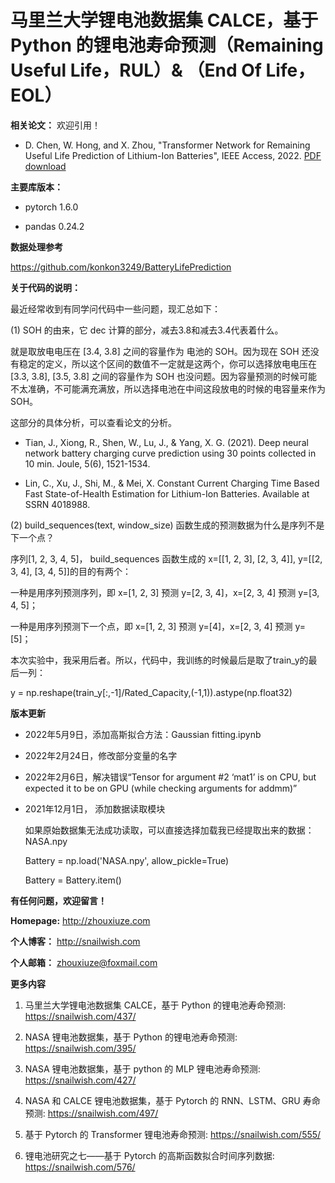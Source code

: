 # 马里兰大学锂电池数据集 CALCE，基于 Python 的锂电池寿命预测（Remaining Useful Life，RUL）& （End Of Life，EOL）

**相关论文：** 欢迎引用！

- D. Chen, W. Hong, and X. Zhou, "Transformer Network for Remaining Useful Life Prediction of Lithium-Ion Batteries", IEEE Access, 2022. [PDF download](https://github.com/XiuzeZhou/xiuzezhou.github.io/tree/main/pub/Transformer.pdf)

**主要库版本：** 

- pytorch 1.6.0

- pandas 0.24.2

**数据处理参考**

https://github.com/konkon3249/BatteryLifePrediction

**关于代码的说明：**

最近经常收到有同学问代码中一些问题，现汇总如下：

(1) SOH 的由来，它 dec 计算的部分，减去3.8和减去3.4代表着什么。

就是取放电电压在 [3.4, 3.8] 之间的容量作为 电池的 SOH。因为现在 SOH 还没有稳定的定义，所以这个区间的数值不一定就是这两个，你可以选择放电电压在 [3.3, 3.8], [3.5, 3.8] 之间的容量作为 SOH 也没问题。因为容量预测的时候可能不太准确，不可能满充满放，所以选择电池在中间这段放电的时候的电容量来作为 SOH。

这部分的具体分析，可以查看论文的分析。

- Tian, J., Xiong, R., Shen, W., Lu, J., & Yang, X. G. (2021). Deep neural network battery charging curve prediction using 30 points collected in 10 min. Joule, 5(6), 1521-1534.

- Lin, C., Xu, J., Shi, M., & Mei, X. Constant Current Charging Time Based Fast State-of-Health Estimation for Lithium-Ion Batteries. Available at SSRN 4018988.

(2) build_sequences(text, window_size) 函数生成的预测数据为什么是序列不是下一个点？

序列[1, 2, 3, 4, 5]， build_sequences 函数生成的 x=[[1, 2, 3], [2, 3, 4]], y=[[2, 3, 4], [3, 4, 5]]的目的有两个：

一种是用序列预测序列，即 x=[1, 2, 3] 预测 y=[2, 3, 4]，x=[2, 3, 4] 预测 y=[3, 4, 5]；

一种是用序列预测下一个点，即 x=[1, 2, 3] 预测 y=[4]，x=[2, 3, 4] 预测 y=[5]；

本次实验中，我采用后者。所以，代码中，我训练的时候最后是取了train_y的最后一列：

y = np.reshape(train_y[:,-1]/Rated_Capacity,(-1,1)).astype(np.float32)

**版本更新** 

- 2022年5月9日，添加高斯拟合方法：Gaussian fitting.ipynb

- 2022年2月24日，修改部分变量的名字

- 2022年2月6日，解决错误“Tensor for argument #2 ‘mat1’ is on CPU, but expected it to be on GPU (while checking arguments for addmm)”

- 2021年12月1日， 添加数据读取模块

    如果原始数据集无法成功读取，可以直接选择加载我已经提取出来的数据：NASA.npy

    Battery = np.load('NASA.npy', allow_pickle=True)

    Battery = Battery.item()

 **有任何问题，欢迎留言！**

**Homepage:** http://zhouxiuze.com

**个人博客：** http://snailwish.com

**个人邮箱：** zhouxiuze@foxmail.com

**更多内容**

1. 马里兰大学锂电池数据集 CALCE，基于 Python 的锂电池寿命预测: https://snailwish.com/437/

2. NASA 锂电池数据集，基于 Python 的锂电池寿命预测: https://snailwish.com/395/

3. NASA 锂电池数据集，基于 python 的 MLP 锂电池寿命预测: https://snailwish.com/427/

4. NASA 和 CALCE 锂电池数据集，基于 Pytorch 的 RNN、LSTM、GRU 寿命预测: https://snailwish.com/497/

5. 基于 Pytorch 的 Transformer 锂电池寿命预测: https://snailwish.com/555/

6. 锂电池研究之七——基于 Pytorch 的高斯函数拟合时间序列数据: https://snailwish.com/576/
